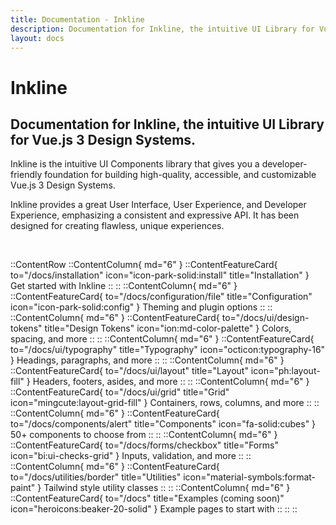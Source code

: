 ```yaml
---
title: Documentation - Inkline
description: Documentation for Inkline, the intuitive UI Library for Vue.js 3 Design Systems.
layout: docs
---
```


# Inkline
## Documentation for Inkline, the intuitive UI Library for Vue.js 3 Design Systems.

Inkline is the intuitive UI Components library that gives you a developer-friendly foundation for building high-quality, accessible, and customizable Vue.js 3 Design Systems.

Inkline provides a great User Interface, User Experience, and Developer Experience, emphasizing a consistent and expressive API. It has been designed for creating flawless, unique experiences.

<br>

::ContentRow
    ::ContentColumn{ md="6" }
        ::ContentFeatureCard{ to="/docs/installation" icon="icon-park-solid:install" title="Installation" }
        Get started with Inkline
        ::
    ::
    ::ContentColumn{ md="6" }
        ::ContentFeatureCard{ to="/docs/configuration/file" title="Configuration" icon="icon-park-solid:config" }
        Theming and plugin options
        ::
    ::
    ::ContentColumn{ md="6" }
        ::ContentFeatureCard{ to="/docs/ui/design-tokens" title="Design Tokens" icon="ion:md-color-palette" }
        Colors, spacing, and more
        ::
    ::
    ::ContentColumn{ md="6" }
        ::ContentFeatureCard{ to="/docs/ui/typography" title="Typography" icon="octicon:typography-16" }
        Headings, paragraphs, and more
        ::
    ::
    ::ContentColumn{ md="6" }
        ::ContentFeatureCard{ to="/docs/ui/layout" title="Layout" icon="ph:layout-fill" }
        Headers, footers, asides, and more
        ::
    ::
    ::ContentColumn{ md="6" }
        ::ContentFeatureCard{ to="/docs/ui/grid" title="Grid" icon="mingcute:layout-grid-fill" }
        Containers, rows, columns, and more
        ::
    ::
    ::ContentColumn{ md="6" }
        ::ContentFeatureCard{ to="/docs/components/alert" title="Components" icon="fa-solid:cubes" }
        50+ components to choose from
        ::
    ::
    ::ContentColumn{ md="6" }
        ::ContentFeatureCard{ to="/docs/forms/checkbox" title="Forms" icon="bi:ui-checks-grid" }
        Inputs, validation, and more
        ::
    ::
    ::ContentColumn{ md="6" }
        ::ContentFeatureCard{ to="/docs/utilities/border" title="Utilities" icon="material-symbols:format-paint" }
        Tailwind style utility classes
        ::
    ::
    ::ContentColumn{ md="6" }
        ::ContentFeatureCard{ to="/docs" title="Examples (coming soon)" icon="heroicons:beaker-20-solid" }
        Example pages to start with
        ::
    ::
::


